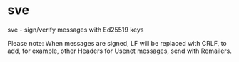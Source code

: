 # sve
sve - sign/verify messages with Ed25519 keys

Please note: When messages are signed, LF will
be replaced with CRLF, to add, for example, other
Headers for Usenet messages, send with Remailers.

